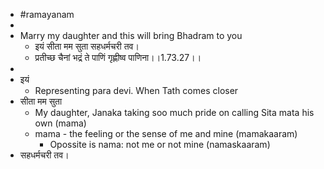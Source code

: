 - #ramayanam
-
- Marry my daughter and this will bring Bhadram to you
	- इयं सीता मम सुता सहधर्मचरी तव।
	- प्रतीच्छ चैनां भद्रं ते पाणिं गृह्णीष्व पाणिना।।1.73.27।।
-
- इयं
	- Representing para devi. When Tath comes closer
- सीता मम सुता
	- My daughter, Janaka taking soo much pride on calling Sita mata his own (mama)
	- mama - the feeling or the sense of me and mine (mamakaaram)
		- Opossite is nama: not me or not mine (namaskaaram)
- सहधर्मचरी तव।